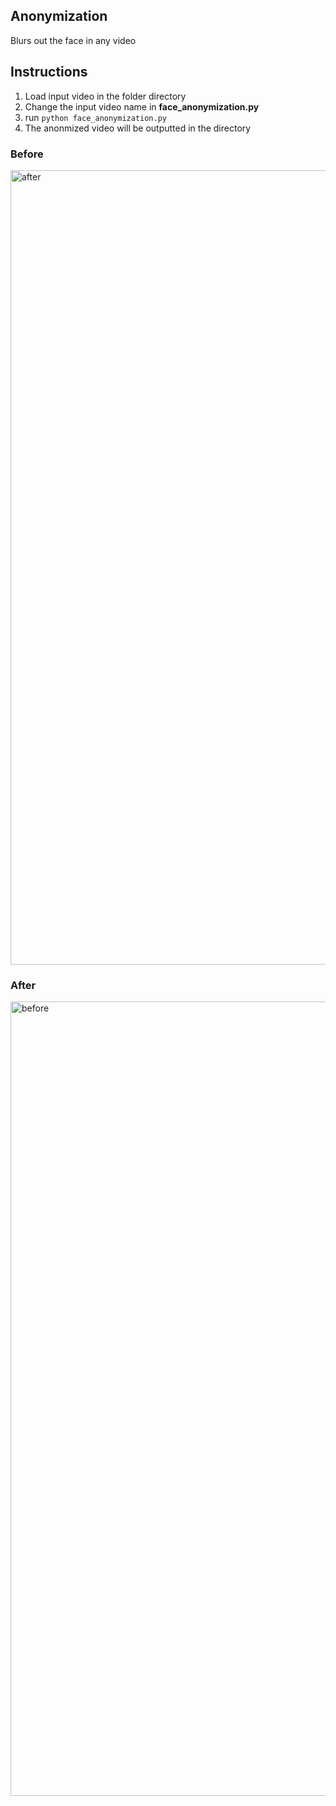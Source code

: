 ## Anonymization
Blurs out the face in any video

## Instructions
1) Load input video in the folder directory
2) Change the input video name in **face_anonymization.py**
3) run `python face_anonymization.py`
4) The anonmized video will be outputted in the directory

### Before
<img width="1271" alt="after" src="https://user-images.githubusercontent.com/15370529/86611003-13f69b00-bf7c-11ea-99d9-9fd70efe7b07.png">

### After
<img width="1271" alt="before" src="https://user-images.githubusercontent.com/15370529/86610820-dabe2b00-bf7b-11ea-8865-693ac4b2212f.png">

